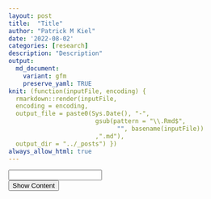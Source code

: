 ```yaml
---
layout: post
title:  "Title"
author: "Patrick M Kiel"
date: '2022-08-02'
categories: [research]
description: "Description"
output:
  md_document:
    variant: gfm
    preserve_yaml: TRUE
knit: (function(inputFile, encoding) {
  rmarkdown::render(inputFile, 
  encoding = encoding, 
  output_file = paste0(Sys.Date(), "-",
                        gsub(pattern = "\\.Rmd$",
                              "", basename(inputFile))
                        ,".md"), 
  output_dir = "../_posts") })
always_allow_html: true
---
```


<script type="text/javascript">
function verify() {
  <!-- set the password here -->
  if (document.getElementById('password').value === 'ulink') {
    document.getElementById('HIDDENDIV').classList.remove("hidden"); 
    document.getElementById('credentials').classList.add("hidden"); // Hide the div containing the credentials
  } else {
    alert('Invalid Password! You cannot view this content.');
    password.setSelectionRange(0, password.value.length);
  }
  return false;
}
</script>
<style type="text/css">
/*Change content Display */
.hidden {
  display: none;
}
</style>
<!-- The password box -->

<div id="credentials">

<input type="text" id="password" onkeydown="if (event.keyCode == 13) verify()" />
<br/>
<input id="button" type="button" value="Show Content" onclick="verify()" />

</div>

<!-- The content we want to show after password -->
<div id="HIDDENDIV" class="hidden" markdown="1">

<!-- Place all chunks, text, etc here as you would a normal RMarkdown document -->

# Overview

# Calcification Analysis

![](/notebook/images/ulinkGrowth2022/calcification%20graphs-1.png)<!-- -->![](/notebook/images/ulinkGrowth2022/calcification%20graphs-2.png)<!-- -->

There is some obvious genet-specific responses.

1.  Cheetos-B calcification rate was nearly identical across HCO2 and
    LCO2 groups. This genet also had high initial mortality and the
    worst survivorship rate throughout the experiment. It is entirely
    possible that this genotype did not do well in the aquariums and its
    diminished calcification rate is an effect of overall health and not
    treatment.

2.  SI-A and AC-2 had the highest average calcification rates and there
    was no significant difference between these two genotypes.

3.  When looking at just controls, the only significant different
    genotype is Cheetos-B. Thus, there is a difference in sensitivity to
    OA but no observable differences in ambient conditions.

<!-- -->

    ## # A tibble: 2 x 5
    ##   treatment variable     n  mean    sd
    ##   <chr>     <chr>    <dbl> <dbl> <dbl>
    ## 1 HCO2      dailyG      46 0.334 0.14 
    ## 2 LCO2      dailyG      43 0.568 0.249

    ## # A tibble: 1 x 9
    ##   .y.    group1 group2    n1    n2 statistic    df           p p.signif
    ##   <chr>  <chr>  <chr>  <int> <int>     <dbl> <dbl>       <dbl> <chr>   
    ## 1 dailyG HCO2   LCO2      46    43     -5.51    87 0.000000357 ****

    ## # A tibble: 1 x 7
    ##   .y.    group1 group2 effsize    n1    n2 magnitude
    ## * <chr>  <chr>  <chr>    <dbl> <int> <int> <ord>    
    ## 1 dailyG HCO2   LCO2     -1.17    46    43 large

    ##   Tukey multiple comparisons of means
    ##     95% family-wise confidence level
    ## 
    ## Fit: aov(formula = dailyG ~ genotype, data = .)
    ## 
    ## $genotype
    ##                       diff         lwr         upr     p adj
    ## Cheetos-B-AC-2 -0.37195774 -0.67738416 -0.06653133 0.0116575
    ## MB-C-AC-2      -0.19046974 -0.44167635  0.06073686 0.1930452
    ## SI-A-AC-2      -0.06758806 -0.31006126  0.17488514 0.8769675
    ## MB-C-Cheetos-B  0.18148800 -0.11941333  0.48238933 0.3803720
    ## SI-A-Cheetos-B  0.30436969  0.01072006  0.59801931 0.0397206
    ## SI-A-MB-C       0.12288169 -0.11386621  0.35962958 0.5113356

<table class=" lightable-classic" style='font-family: "Arial Narrow", "Source Sans Pro", sans-serif; margin-left: auto; margin-right: auto;'>
<caption>
TukeyHSD Results of Anova
</caption>
<thead>
<tr>
<th style="text-align:center;font-weight: bold;">
term
</th>
<th style="text-align:center;font-weight: bold;">
contrast
</th>
<th style="text-align:center;font-weight: bold;">
adj.p.value
</th>
<th style="text-align:center;font-weight: bold;">
significance
</th>
</tr>
</thead>
<tbody>
<tr>
<td style="text-align:center;">
treatment
</td>
<td style="text-align:center;">
LCO2-HCO2
</td>
<td style="text-align:center;">
0.0000
</td>
<td style="text-align:center;">
\*\*\*
</td>
</tr>
<tr>
<td style="text-align:center;">
treatment:genotype
</td>
<td style="text-align:center;">
HCO2:Cheetos-B-LCO2:AC-2
</td>
<td style="text-align:center;">
0.0000
</td>
<td style="text-align:center;">
\*\*\*
</td>
</tr>
<tr>
<td style="text-align:center;">
treatment:genotype
</td>
<td style="text-align:center;">
HCO2:MB-C-LCO2:AC-2
</td>
<td style="text-align:center;">
0.0000
</td>
<td style="text-align:center;">
\*\*\*
</td>
</tr>
<tr>
<td style="text-align:center;">
treatment:genotype
</td>
<td style="text-align:center;">
LCO2:SI-A-HCO2:Cheetos-B
</td>
<td style="text-align:center;">
0.0000
</td>
<td style="text-align:center;">
\*\*\*
</td>
</tr>
<tr>
<td style="text-align:center;">
treatment:genotype
</td>
<td style="text-align:center;">
LCO2:SI-A-HCO2:MB-C
</td>
<td style="text-align:center;">
0.0000
</td>
<td style="text-align:center;">
\*\*\*
</td>
</tr>
<tr>
<td style="text-align:center;">
genotype
</td>
<td style="text-align:center;">
SI-A-Cheetos-B
</td>
<td style="text-align:center;">
0.0004
</td>
<td style="text-align:center;">
\*\*\*
</td>
</tr>
<tr>
<td style="text-align:center;">
treatment:genotype
</td>
<td style="text-align:center;">
LCO2:AC-2-HCO2:AC-2
</td>
<td style="text-align:center;">
0.0004
</td>
<td style="text-align:center;">
\*\*\*
</td>
</tr>
<tr>
<td style="text-align:center;">
genotype
</td>
<td style="text-align:center;">
Cheetos-B-AC-2
</td>
<td style="text-align:center;">
0.0008
</td>
<td style="text-align:center;">
\*\*\*
</td>
</tr>
<tr>
<td style="text-align:center;">
treatment:genotype
</td>
<td style="text-align:center;">
LCO2:Cheetos-B-LCO2:AC-2
</td>
<td style="text-align:center;">
0.0020
</td>
<td style="text-align:center;">
\*\*
</td>
</tr>
<tr>
<td style="text-align:center;">
treatment:genotype
</td>
<td style="text-align:center;">
LCO2:SI-A-HCO2:AC-2
</td>
<td style="text-align:center;">
0.0051
</td>
<td style="text-align:center;">
\*\*
</td>
</tr>
<tr>
<td style="text-align:center;">
treatment:genotype
</td>
<td style="text-align:center;">
LCO2:SI-A-LCO2:Cheetos-B
</td>
<td style="text-align:center;">
0.0151
</td>
<td style="text-align:center;">

-   </td>
    </tr>
    <tr>
    <td style="text-align:center;">
    treatment:genotype
    </td>
    <td style="text-align:center;">
    HCO2:SI-A-LCO2:AC-2
    </td>
    <td style="text-align:center;">
    0.0156
    </td>
    <td style="text-align:center;">

    -   </td>
        </tr>
        <tr>
        <td style="text-align:center;">
        genotype
        </td>
        <td style="text-align:center;">
        SI-A-MB-C
        </td>
        <td style="text-align:center;">
        0.0161
        </td>
        <td style="text-align:center;">

        -   </td>
            </tr>
            <tr>
            <td style="text-align:center;">
            treatment:genotype
            </td>
            <td style="text-align:center;">
            LCO2:MB-C-HCO2:Cheetos-B
            </td>
            <td style="text-align:center;">
            0.0184
            </td>
            <td style="text-align:center;">

            -   </td>
                </tr>
                <tr>
                <td style="text-align:center;">
                treatment:genotype
                </td>
                <td style="text-align:center;">
                LCO2:MB-C-HCO2:MB-C
                </td>
                <td style="text-align:center;">
                0.0235
                </td>
                <td style="text-align:center;">

                -   </td>
                    </tr>
                    <tr>
                    <td style="text-align:center;">
                    genotype
                    </td>
                    <td style="text-align:center;">
                    MB-C-AC-2
                    </td>
                    <td style="text-align:center;">
                    0.0303
                    </td>
                    <td style="text-align:center;">

                    -   </td>
                        </tr>
                        <tr>
                        <td style="text-align:center;">
                        treatment:genotype
                        </td>
                        <td style="text-align:center;">
                        LCO2:SI-A-HCO2:SI-A
                        </td>
                        <td style="text-align:center;">
                        0.1224
                        </td>
                        <td style="text-align:center;">
                        NS
                        </td>
                        </tr>
                        <tr>
                        <td style="text-align:center;">
                        treatment:genotype
                        </td>
                        <td style="text-align:center;">
                        HCO2:SI-A-HCO2:Cheetos-B
                        </td>
                        <td style="text-align:center;">
                        0.1424
                        </td>
                        <td style="text-align:center;">
                        NS
                        </td>
                        </tr>
                        <tr>
                        <td style="text-align:center;">
                        treatment:genotype
                        </td>
                        <td style="text-align:center;">
                        LCO2:MB-C-LCO2:AC-2
                        </td>
                        <td style="text-align:center;">
                        0.1772
                        </td>
                        <td style="text-align:center;">
                        NS
                        </td>
                        </tr>
                        <tr>
                        <td style="text-align:center;">
                        treatment:genotype
                        </td>
                        <td style="text-align:center;">
                        HCO2:SI-A-HCO2:MB-C
                        </td>
                        <td style="text-align:center;">
                        0.1870
                        </td>
                        <td style="text-align:center;">
                        NS
                        </td>
                        </tr>
                        <tr>
                        <td style="text-align:center;">
                        treatment:genotype
                        </td>
                        <td style="text-align:center;">
                        LCO2:MB-C-LCO2:Cheetos-B
                        </td>
                        <td style="text-align:center;">
                        0.4524
                        </td>
                        <td style="text-align:center;">
                        NS
                        </td>
                        </tr>
                        <tr>
                        <td style="text-align:center;">
                        genotype
                        </td>
                        <td style="text-align:center;">
                        MB-C-Cheetos-B
                        </td>
                        <td style="text-align:center;">
                        0.4535
                        </td>
                        <td style="text-align:center;">
                        NS
                        </td>
                        </tr>
                        <tr>
                        <td style="text-align:center;">
                        treatment:genotype
                        </td>
                        <td style="text-align:center;">
                        LCO2:MB-C-HCO2:AC-2
                        </td>
                        <td style="text-align:center;">
                        0.4956
                        </td>
                        <td style="text-align:center;">
                        NS
                        </td>
                        </tr>
                        <tr>
                        <td style="text-align:center;">
                        treatment:genotype
                        </td>
                        <td style="text-align:center;">
                        LCO2:SI-A-LCO2:MB-C
                        </td>
                        <td style="text-align:center;">
                        0.6427
                        </td>
                        <td style="text-align:center;">
                        NS
                        </td>
                        </tr>
                        <tr>
                        <td style="text-align:center;">
                        treatment:genotype
                        </td>
                        <td style="text-align:center;">
                        HCO2:Cheetos-B-HCO2:AC-2
                        </td>
                        <td style="text-align:center;">
                        0.6949
                        </td>
                        <td style="text-align:center;">
                        NS
                        </td>
                        </tr>
                        <tr>
                        <td style="text-align:center;">
                        treatment:genotype
                        </td>
                        <td style="text-align:center;">
                        HCO2:MB-C-HCO2:AC-2
                        </td>
                        <td style="text-align:center;">
                        0.8038
                        </td>
                        <td style="text-align:center;">
                        NS
                        </td>
                        </tr>
                        <tr>
                        <td style="text-align:center;">
                        treatment:genotype
                        </td>
                        <td style="text-align:center;">
                        HCO2:SI-A-LCO2:Cheetos-B
                        </td>
                        <td style="text-align:center;">
                        0.8788
                        </td>
                        <td style="text-align:center;">
                        NS
                        </td>
                        </tr>
                        <tr>
                        <td style="text-align:center;">
                        treatment:genotype
                        </td>
                        <td style="text-align:center;">
                        HCO2:SI-A-HCO2:AC-2
                        </td>
                        <td style="text-align:center;">
                        0.9546
                        </td>
                        <td style="text-align:center;">
                        NS
                        </td>
                        </tr>
                        <tr>
                        <td style="text-align:center;">
                        treatment:genotype
                        </td>
                        <td style="text-align:center;">
                        LCO2:SI-A-LCO2:AC-2
                        </td>
                        <td style="text-align:center;">
                        0.9799
                        </td>
                        <td style="text-align:center;">
                        NS
                        </td>
                        </tr>
                        <tr>
                        <td style="text-align:center;">
                        treatment:genotype
                        </td>
                        <td style="text-align:center;">
                        LCO2:Cheetos-B-HCO2:Cheetos-B
                        </td>
                        <td style="text-align:center;">
                        0.9799
                        </td>
                        <td style="text-align:center;">
                        NS
                        </td>
                        </tr>
                        <tr>
                        <td style="text-align:center;">
                        treatment:genotype
                        </td>
                        <td style="text-align:center;">
                        HCO2:SI-A-LCO2:MB-C
                        </td>
                        <td style="text-align:center;">
                        0.9844
                        </td>
                        <td style="text-align:center;">
                        NS
                        </td>
                        </tr>
                        <tr>
                        <td style="text-align:center;">
                        treatment:genotype
                        </td>
                        <td style="text-align:center;">
                        HCO2:MB-C-LCO2:Cheetos-B
                        </td>
                        <td style="text-align:center;">
                        0.9948
                        </td>
                        <td style="text-align:center;">
                        NS
                        </td>
                        </tr>
                        <tr>
                        <td style="text-align:center;">
                        genotype
                        </td>
                        <td style="text-align:center;">
                        SI-A-AC-2
                        </td>
                        <td style="text-align:center;">
                        0.9987
                        </td>
                        <td style="text-align:center;">
                        NS
                        </td>
                        </tr>
                        <tr>
                        <td style="text-align:center;">
                        treatment:genotype
                        </td>
                        <td style="text-align:center;">
                        LCO2:Cheetos-B-HCO2:AC-2
                        </td>
                        <td style="text-align:center;">
                        0.9998
                        </td>
                        <td style="text-align:center;">
                        NS
                        </td>
                        </tr>
                        <tr>
                        <td style="text-align:center;">
                        treatment:genotype
                        </td>
                        <td style="text-align:center;">
                        HCO2:MB-C-HCO2:Cheetos-B
                        </td>
                        <td style="text-align:center;">
                        1.0000
                        </td>
                        <td style="text-align:center;">
                        NS
                        </td>
                        </tr>
                        </tbody>
                        </table>

<table class=" lightable-classic" style="font-family: &quot;Arial Narrow&quot;, &quot;Source Sans Pro&quot;, sans-serif; margin-left: auto; margin-right: auto;">
<caption>
TukeyHSD Results of Anova
</caption>
<thead>
<tr>
<th style="text-align:left;font-weight: bold;">
</th>
<th style="text-align:center;font-weight: bold;">
treatment
</th>
<th style="text-align:center;font-weight: bold;">
genotype
</th>
<th style="text-align:center;font-weight: bold;">
emmean
</th>
<th style="text-align:center;font-weight: bold;">
SE
</th>
<th style="text-align:center;font-weight: bold;">
df
</th>
<th style="text-align:center;font-weight: bold;">
lower.CL
</th>
<th style="text-align:center;font-weight: bold;">
upper.CL
</th>
<th style="text-align:center;font-weight: bold;">
.group
</th>
</tr>
</thead>
<tbody>
<tr>
<td style="text-align:left;">
3
</td>
<td style="text-align:center;">
HCO2
</td>
<td style="text-align:center;">
Cheetos-B
</td>
<td style="text-align:center;">
0.2348
</td>
<td style="text-align:center;">
0.0589
</td>
<td style="text-align:center;">
81
</td>
<td style="text-align:center;">
0.1177
</td>
<td style="text-align:center;">
0.3519
</td>
<td style="text-align:center;">
a
</td>
</tr>
<tr>
<td style="text-align:left;">
5
</td>
<td style="text-align:center;">
HCO2
</td>
<td style="text-align:center;">
MB-C
</td>
<td style="text-align:center;">
0.2553
</td>
<td style="text-align:center;">
0.0533
</td>
<td style="text-align:center;">
81
</td>
<td style="text-align:center;">
0.1494
</td>
<td style="text-align:center;">
0.3613
</td>
<td style="text-align:center;">
a
</td>
</tr>
<tr>
<td style="text-align:left;">
4
</td>
<td style="text-align:center;">
LCO2
</td>
<td style="text-align:center;">
Cheetos-B
</td>
<td style="text-align:center;">
0.3232
</td>
<td style="text-align:center;">
0.0721
</td>
<td style="text-align:center;">
81
</td>
<td style="text-align:center;">
0.1797
</td>
<td style="text-align:center;">
0.4667
</td>
<td style="text-align:center;">
ab
</td>
</tr>
<tr>
<td style="text-align:left;">
1
</td>
<td style="text-align:center;">
HCO2
</td>
<td style="text-align:center;">
AC-2
</td>
<td style="text-align:center;">
0.3641
</td>
<td style="text-align:center;">
0.0490
</td>
<td style="text-align:center;">
81
</td>
<td style="text-align:center;">
0.2666
</td>
<td style="text-align:center;">
0.4615
</td>
<td style="text-align:center;">
ab
</td>
</tr>
<tr>
<td style="text-align:left;">
7
</td>
<td style="text-align:center;">
HCO2
</td>
<td style="text-align:center;">
SI-A
</td>
<td style="text-align:center;">
0.4404
</td>
<td style="text-align:center;">
0.0490
</td>
<td style="text-align:center;">
81
</td>
<td style="text-align:center;">
0.3429
</td>
<td style="text-align:center;">
0.5379
</td>
<td style="text-align:center;">
abc
</td>
</tr>
<tr>
<td style="text-align:left;">
6
</td>
<td style="text-align:center;">
LCO2
</td>
<td style="text-align:center;">
MB-C
</td>
<td style="text-align:center;">
0.5047
</td>
<td style="text-align:center;">
0.0510
</td>
<td style="text-align:center;">
81
</td>
<td style="text-align:center;">
0.4033
</td>
<td style="text-align:center;">
0.6061
</td>
<td style="text-align:center;">
bcd
</td>
</tr>
<tr>
<td style="text-align:left;">
8
</td>
<td style="text-align:center;">
LCO2
</td>
<td style="text-align:center;">
SI-A
</td>
<td style="text-align:center;">
0.6276
</td>
<td style="text-align:center;">
0.0472
</td>
<td style="text-align:center;">
81
</td>
<td style="text-align:center;">
0.5337
</td>
<td style="text-align:center;">
0.7215
</td>
<td style="text-align:center;">
cd
</td>
</tr>
<tr>
<td style="text-align:left;">
2
</td>
<td style="text-align:center;">
LCO2
</td>
<td style="text-align:center;">
AC-2
</td>
<td style="text-align:center;">
0.6952
</td>
<td style="text-align:center;">
0.0533
</td>
<td style="text-align:center;">
81
</td>
<td style="text-align:center;">
0.5892
</td>
<td style="text-align:center;">
0.8011
</td>
<td style="text-align:center;">
d
</td>
</tr>
</tbody>
</table>

The mean calcification rate in the HCO2 group was mean 0.334 (SD = 0.14)
mg/g/day, whereas the mean in the LCO2 group was 0.568 (SD = 0.249). A
Student two-samples t-test showed that the difference was statistically
significant, t(87) = -5.512, p &lt; 0.0001, d = -1.169. Thus, the ocean
acidification group saw on average a 0% reduction in calcification
rates.

# Linear Extension

</div>
